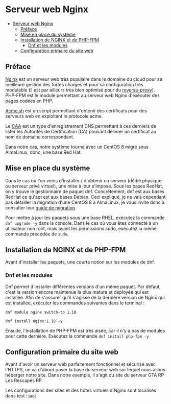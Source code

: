 # Serveur web Nginx
- [Serveur web Nginx](#serveur-web-nginx)
  - [Préface](#préface)
  - [Mise en place du système](#mise-en-place-du-système)
  - [Installation de NGINX et de PHP-FPM](#installation-de-nginx-et-de-php-fpm)
    - [Dnf et les modules](#dnf-et-les-modules)
  - [Configuration primaire du site web](#configuration-primaire-du-site-web)
## Préface
[Nginx](https://fr.wikipedia.org/wiki/NGINX) est un serveur web très populaire dans le domaine du cloud pour sa meilleure
gestion des fortes charges et pour sa configuration très modulable (il est par
ailleurs très bien optimisé pour du [reverse-proxy](https://fr.wikipedia.org/wiki/Proxy_inverse)).  
PHP-FPM est le module permettant au serveur web Nginx d'exécuter des pages codées en PHP.

[Acme.sh](https://acme.sh) est un script permettant d'obtenir des certificats pour des serveurs web en exploitant le protocole acme.

Le [CAA](https://fr.wikipedia.org/wiki/DNS_Certification_Authority_Authorization) est un type d'enregistrement DNS
permettant à ces derniers de lister les Autorités de Certification (CA) pouvant délivrer un certificat au nom de domaine correspondant.

Dans notre cas, notre système tourne avec un CentOS 8 migré sous AlmaLinux, donc, une base Red Hat.

## Mise en place du système

Dans le cas où l'on viens d'installer / d'obtenir un serveur (dédié physique ou serveur privé virtuel), une mise à jour
s'impose. Sous les bases RedHat, on y trouve le gestionnaire de paquet dnf. Concrètement, dnf est aux bases RedHat ce qu'apt
est aux bases Debian. Ceci expliqué, je ne vais cependant pas détailler la migration d'une CentOS 8 à AlmaLinux,
je vous invite donc à consulter leur [guide de migration](https://github.com/AlmaLinux/almalinux-deploy). 

Pour mettre à jour les paquets sous une base RHEL, exécutez la commande `dnf upgrade -y` dans la console.
Dans le cas où vous êtes connecté à un utilisateur non root, mais ayant les permissions sudo, exécutez la même
commande précédée de `sudo`.

## Installation de NGINX et de PHP-FPM

Avant d'installer les paquets, une courte notion sur les modules de dnf.

### Dnf et les modules

Dnf permet d'installer différentes versions d'un même paquet. Par défaut, c'est la version encore maintenue la plus mature
et déployée qui est installée. Afin de s'assurer qu'il s'agisse de la dernière version de Nginx qui est installée, exécuter les
commandes suivantes dans le terminal :

`dnf module nginx switch-to 1.18`

`dnf install nginx:1.18 -y`

Ensuite, l'installation de PHP-FPM est très aisée, car il n'y a pas de modules pour cette dernière.
Exécutez la commande `dnf install php-fpm -y`

## Configuration primaire du site web

Avant d'avoir un serveur web parfaitement fonctionnel et sécurisé avec l'HTTPS, on va d'abord poser la base du serveur
web sur lequel nous allons héberger notre site. Dans notre exemple, il s'agit du site du serveur GTA RP Les Rescapés RP.

Les configurations des sites et des hôtes virtuels d'Nginx sont localisés dans test
: jaaj
